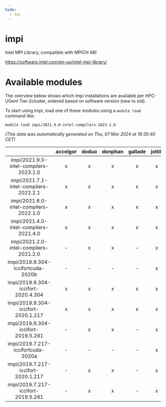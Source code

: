 ```yaml
---
hide:
  - toc
---
```


impi
====


Intel MPI Library, compatible with MPICH ABI

https://software.intel.com/en-us/intel-mpi-library/
# Available modules


The overview below shows which impi installations are available per HPC-UGent Tier-2cluster, ordered based on software version (new to old).

To start using impi, load one of these modules using a `module load` command like:

```shell
module load impi/2021.9.0-intel-compilers-2023.1.0
```

*(This data was automatically generated on Thu, 07 Mar 2024 at 18:35:40 CET)*  

| |accelgor|doduo|donphan|gallade|joltik|skitty|
| :---: | :---: | :---: | :---: | :---: | :---: | :---: |
|impi/2021.9.0-intel-compilers-2023.1.0|x|x|x|x|x|x|
|impi/2021.7.1-intel-compilers-2022.2.1|x|x|x|x|x|x|
|impi/2021.6.0-intel-compilers-2022.1.0|x|x|x|x|x|x|
|impi/2021.4.0-intel-compilers-2021.4.0|x|x|x|x|x|x|
|impi/2021.2.0-intel-compilers-2021.2.0|-|x|x|-|x|x|
|impi/2019.9.304-iccifortcuda-2020b|-|-|-|-|x|-|
|impi/2019.9.304-iccifort-2020.4.304|x|x|x|x|x|x|
|impi/2019.9.304-iccifort-2020.1.217|x|x|x|x|x|x|
|impi/2019.9.304-iccifort-2019.5.281|-|x|x|-|x|x|
|impi/2019.7.217-iccifortcuda-2020a|-|-|-|-|x|-|
|impi/2019.7.217-iccifort-2020.1.217|-|x|x|-|x|x|
|impi/2019.7.217-iccifort-2019.5.281|-|x|x|-|x|-|
